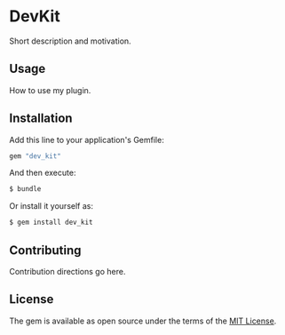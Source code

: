 # DevKit
Short description and motivation.

## Usage
How to use my plugin.

## Installation
Add this line to your application's Gemfile:

```ruby
gem "dev_kit"
```

And then execute:
```bash
$ bundle
```

Or install it yourself as:
```bash
$ gem install dev_kit
```

## Contributing
Contribution directions go here.

## License
The gem is available as open source under the terms of the [MIT License](https://opensource.org/licenses/MIT).
